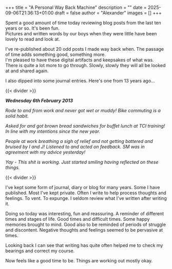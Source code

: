 +++
title = "A Personal Way Back Machine"
description = ""
date = 2025-09-06T21:36:13+01:00
draft = false
author = "Alexander"
images = []
+++

Spent a good amount of time today reviewing blog posts from the last ten years or so. It's been fun.\
Pictures and written words by our boys when they were little have been lovely to read and look at. 

I've re-published about 20 odd posts I made way back when. The passage of time adds something good, something more.\
I'm pleased to have these digital artifacts and keepsakes of what was.\
There is quite a lot more to go through. Slowly, slowly they will all be looked at and shared again.

I also dipped into some journal entries. Here's one from 13 years ago...

{{< divider >}}

***Wednesday 6th February 2013***

*Rode to and from work and never got wet or muddy! Bike commuting is a solid habit.*

*Asked for and got brown bread sandwiches for buffet lunch at TCI training! In line with my intentions since the new year.*

*People at work breathing a sigh of relief and not getting battered and bruised by I and J! Listened to and acted on feedback. SM was in agreement with my advice yesterday!*

*Yay - This shit is working. Just started smiling having reflected on these things.*

{{< divider >}}

I've kept some form of journal, diary or blog for many years. Some I have published. Most I've kept private. Often I write to help process thoughts and feelings. To vent. To expunge. I seldom review what I've written after writing it.

Doing so today was interesting, fun and reassuring. A reminder of different times and stages of life. Good times and difficult times. Some happy memories brought to mind. Good also to be reminded of periods of struggle and discontent. Negative thoughts and feelings seemed to be pervasive at times.

Looking back I can see that writing has quite often helped me to check my bearings and correct my course. 

Now feels like a good time to be. Things are working out mostly okay. 